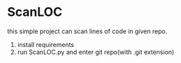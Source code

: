 # ScanLOC
this simple project can scan lines of code in given repo.

1. install requirements
2. run ScanLOC.py and enter git repo(with .git extension)

